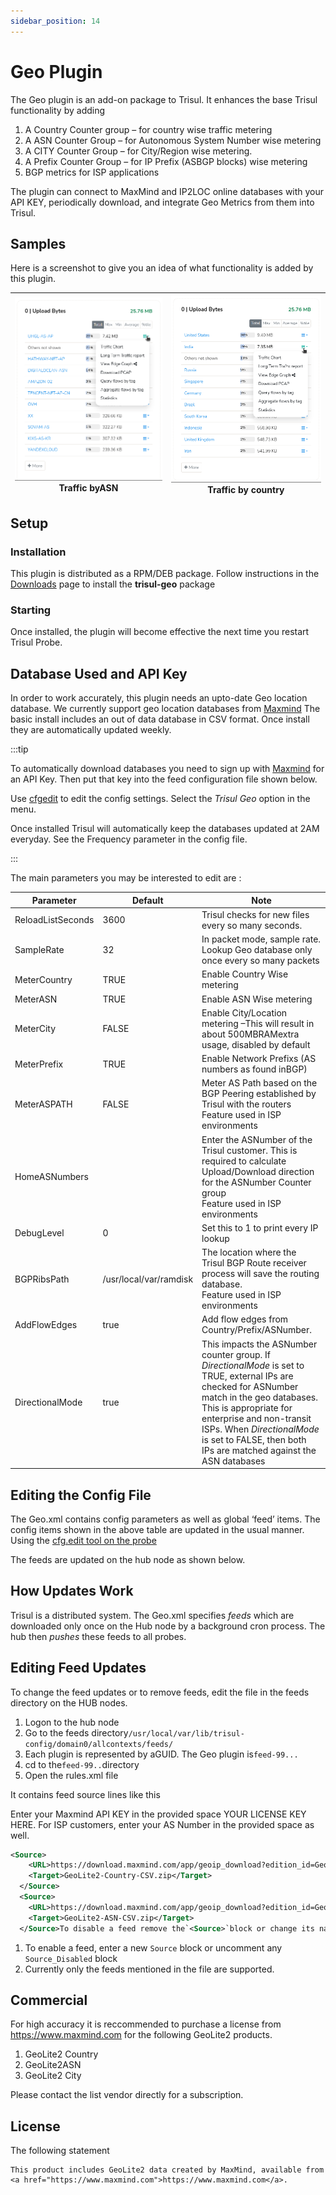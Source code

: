 ```yaml
---
sidebar_position: 14
---
```


# Geo Plugin

The Geo plugin is an add-on package to Trisul. It enhances the base Trisul functionality by adding

1. A Country Counter group – for country wise traffic metering
2. A ASN Counter Group – for Autonomous System Number wise metering
3. A CITY Counter Group – for City/Region wise metering.
4. A Prefix Counter Group – for IP Prefix (ASBGP blocks) wise metering
5. BGP metrics for ISP applications

The plugin can connect to MaxMind and IP2LOC online databases with your API KEY, periodically download, and integrate Geo Metrics from them into Trisul.

## Samples

Here is a screenshot to give you an idea of what functionality is added by this plugin.

| ![](images/trafficbyasn.png)<br/>Traffic byASN | ![](images/trafficbycountry.png)<br/>Traffic by country |
| ------------------------------------------------ | -------------------------------------------------------- |

## Setup

### Installation

This plugin is distributed as a RPM/DEB package. Follow instructions in the [Downloads](https://trisul.org/download) page to install the **trisul-geo** package

### Starting

Once installed, the plugin will become effective the next time you restart Trisul Probe.

## Database Used and API Key

In order to work accurately, this plugin needs an upto-date Geo location database. We currently support geo location databases from [Maxmind](https://www.maxmind.com/) The basic install includes an out of data database in CSV format. Once install they are automatically updated weekly.

:::tip

To automatically download databases you need to sign up with [Maxmind](https://www.maxmind.com/) for an API Key. Then put that key into the feed configuration file shown below.

Use [cfgedit](/docs/ref/plugin_configuration ) to edit the config settings. Select the *Trisul Geo* option in the menu.

Once installed Trisul will automatically keep the databases updated at 2AM everyday. See the Frequency parameter in the config file.

:::

The main parameters you may be interested to edit are :

| Parameter         | Default                | Note   |
| ----------------- | ---------------------- | --------|
| ReloadListSeconds | 3600                   | Trisul checks for new files every so many seconds.|
| SampleRate        | 32                     | In packet mode, sample rate. Lookup Geo database only once every so many packets  |
| MeterCountry      | TRUE                   | Enable Country Wise metering  |
| MeterASN          | TRUE                   | Enable ASN Wise metering  |
| MeterCity         | FALSE                  | Enable City/Location metering –This will result in about 500MBRAMextra usage, disabled by default  |
| MeterPrefix       | TRUE                   | Enable Network Prefixs (AS numbers as found inBGP) |
| MeterASPATH       | FALSE                  | Meter AS Path based on the BGP Peering established by Trisul with the routers<br/>Feature used in ISP environments  |
| HomeASNumbers     |          | Enter the ASNumber of the Trisul customer. This is required to calculate Upload/Download direction for the ASNumber Counter group<br/>Feature used in ISP environments  |
| DebugLevel        | 0                      | Set this to 1 to print every IP lookup   |
| BGPRibsPath       | /usr/local/var/ramdisk | The location where the Trisul BGP Route receiver process will save the routing database.<br/>Feature used in ISP environments |
| AddFlowEdges      | true                   | Add flow edges from Country/Prefix/ASNumber. |
| DirectionalMode   | true                   | This impacts the ASNumber counter group. If *DirectionalMode* is set to TRUE, external IPs are checked for ASNumber match in the geo databases. This is appropriate for enterprise and non-transit ISPs. When *DirectionalMode* is set to FALSE, then both IPs are matched against the ASN databases |

## Editing the Config File

The Geo.xml contains config parameters as well as global ‘feed’ items. The config items shown in the above table are updated in the usual manner. Using the [cfg.edit tool on the probe](/docs/ref/plugin_configuration )

The feeds are updated on the hub node as shown below.

## How Updates Work

Trisul is a distributed system. The Geo.xml specifies *feeds* which are downloaded only once on the Hub node by a background cron process. The hub then *pushes* these feeds to all probes.

## Editing Feed Updates

To change the feed updates or to remove feeds, edit the file in the feeds directory on the HUB nodes.

1. Logon to the hub node
2. Go to the feeds directory`/usr/local/var/lib/trisul-config/domain0/allcontexts/feeds/`
3. Each plugin is represented by aGUID. The Geo plugin is`feed-99...`
4. cd to the`feed-99..`directory
5. Open the rules.xml file

It contains feed source lines like this

Enter your Maxmind API KEY in the provided space YOUR LICENSE KEY HERE. For ISP customers, enter your AS Number in the provided space as well.

```xml
<Source>
    <URL>https://download.maxmind.com/app/geoip_download?edition_id=GeoLite2-Country-CSV&license_key=YOURLICENSEKEYHERE&suffix=zip</URL>
    <Target>GeoLite2-Country-CSV.zip</Target>
  </Source>
  <Source>
    <URL>https://download.maxmind.com/app/geoip_download?edition_id=GeoLite2-ASN-CSV&license_key=YOURLICENSEKEYHERE&suffix=zip</URL>
    <Target>GeoLite2-ASN-CSV.zip</Target>
  </Source>To disable a feed remove the`<Source>`block or change its name to something like`<Source_Disabled>`
```

1. To enable a feed, enter a new `Source` block or uncomment any `Source_Disabled` block
2. Currently only the feeds mentioned in the file are supported.

## Commercial

For high accuracy it is reccommended to purchase a license from https://www.maxmind.com for the following GeoLite2 products.

1. GeoLite2 Country
2. GeoLite2ASN
3. GeoLite2 City

Please contact the list vendor directly for a subscription.

## License

The following statement

```
This product includes GeoLite2 data created by MaxMind, available from
<a href="https://www.maxmind.com">https://www.maxmind.com</a>.
```
